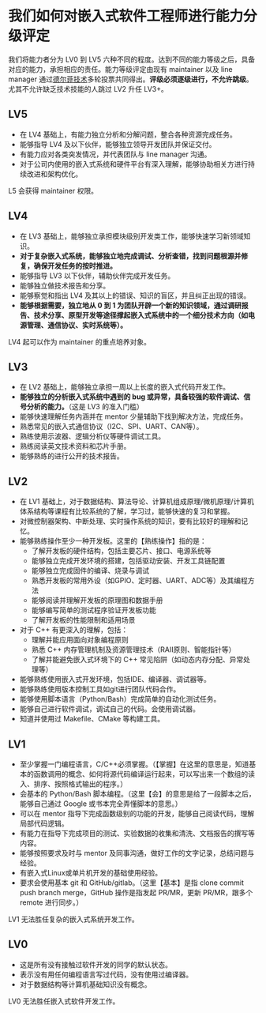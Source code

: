 # 我们如何对嵌入式软件工程师进行能力分级评定

我们将能力者分为 LV0 到 LV5 六种不同的程度。达到不同的能力等级之后，具备对应的能力，承担相应的责任。能力等级评定由现有 maintainer 以及 line manager 通过[德尔菲技术](https://www.knowledgehut.com/blog/project-management/delphi-technique-in-pmp)多轮投票共同得出。**评级必须逐级进行，不允许跳级**。尤其不允许缺乏技术技能的人跳过 LV2 升任 LV3+。

## LV5

- 在 LV4 基础上，有能力独立分析和分解问题，整合各种资源完成任务。
- 能够指导 LV4 及以下伙伴，能够独立领导开发团队并保证交付。
- 有能力应对各类突发情况，并代表团队与 line manager 沟通。
- 对于公司内使用的嵌入式系统和硬件平台有深入理解，能够协助相关方进行持续改进和架构优化。

L5 会获得 maintainer 权限。

## LV4

- 在 LV3 基础上，能够独立承担模块级别开发类工作，能够快速学习新领域知识。
- **对于复杂嵌入式系统，能够独立地完成调试、分析查错，找到问题根源并修复，确保开发任务的按时推进。**
- 能够指导 LV3 以下伙伴，辅助伙伴完成开发任务。
- 能够独立做技术报告和分享。
- 能够察觉和指出 LV4 及其以上的错误、知识的盲区，并且纠正出现的错误。
- **能够根据需要，独立地从 0 到 1 为团队开辟一个新的知识领域，通过调研报告、技术分享、原型开发等途径撑起嵌入式系统中的一个细分技术方向（如电源管理、通信协议、实时系统等）。**

LV4 起可以作为 maintainer 的重点培养对象。

## LV3

- 在 LV2 基础上，能够独立承担一周以上长度的嵌入式代码开发工作。
- **能够独立的分析嵌入式系统中遇到的 bug 或异常，具备较强的软件调试、信号分析的能力。**（这是 LV3 的准入门槛）
- 能够快速理解任务内涵并在 mentor 少量辅助下找到解决方法，完成任务。
- 熟悉常见的嵌入式通信协议（I2C、SPI、UART、CAN等）。
- 熟练使用示波器、逻辑分析仪等硬件调试工具。
- 熟练阅读英文技术资料和芯片手册。
- 能够熟练的进行公开的技术报告。

## LV2

- 在 LV1 基础上，对于数据结构、算法导论、计算机组成原理/微机原理/计算机体系结构等课程有比较系统的了解，学习过，能够快速的复习和掌握。
- 对微控制器架构、中断处理、实时操作系统的知识，要有比较好的理解和记忆。
- 能够熟练操作至少一种开发板。这里的【熟练操作】指的是：
  - 了解开发板的硬件结构，包括主要芯片、接口、电源系统等
  - 能够独立完成开发环境的搭建，包括驱动安装、开发工具链配置
  - 能够独立完成固件的编译、烧录与调试
  - 熟悉开发板的常用外设（如GPIO、定时器、UART、ADC等）及其编程方法
  - 能够阅读并理解开发板的原理图和数据手册
  - 能够编写简单的测试程序验证开发板功能
  - 了解开发板的性能限制和适用场景
- 对于 C++ 有更深入的理解，包括：
  - 理解并能应用面向对象编程原则
  - 熟悉 C++ 内存管理机制及资源管理技术（RAII原则、智能指针等）
  - 了解并能避免嵌入式环境下的 C++ 常见陷阱（如动态内存分配、异常处理等）
- 能够熟练使用嵌入式开发环境，包括IDE、编译器、调试器等。
- 能够熟练使用版本控制工具如git进行团队代码合作。
- 能够使用脚本语言（Python/Bash）完成简单的自动化测试任务。
- 能够自己进行软件调试，调试自己的代码。会使用调试器。
- 知道并使用过 Makefile、CMake 等构建工具。

## LV1

- 至少掌握一门编程语言，C/C++必须掌握。（【掌握】在这里的意思是，知道基本的函数调用的概念、如何将源代码编译运行起来，可以写出来一个数组的读入、排序、按照格式输出的程序。）
- 会基本的 Python/Bash 脚本编程。（这里【会】的意思是给了一段脚本之后，能够自己通过 Google 或书本完全弄懂脚本的意思。）
- 可以在 mentor 指导下完成函数级别的功能的开发，能够自己阅读代码，理解局部代码逻辑。
- 有能力在指导下完成项目的测试、实验数据的收集和清洗、文档报告的撰写等内容。
- 能够按照要求及时与 mentor 及同事沟通，做好工作的文字记录，总结问题与经验。
- 有嵌入式Linux或单片机开发的基础使用经验。
- 要求会使用基本 git 和 GitHub/gitlab。（这里【基本】是指 clone commit push branch merge，GitHub 操作是指发起 PR/MR，更新 PR/MR，跟多个 remote 进行同步。）

LV1 无法胜任复杂的嵌入式系统开发工作。

## LV0

- 这是所有没有接触过软件开发的同学的默认状态。
- 表示没有用任何编程语言写过代码，没有使用过编译器。
- 对于数据结构等计算机基础知识没有概念。

LV0 无法胜任嵌入式软件开发工作。

